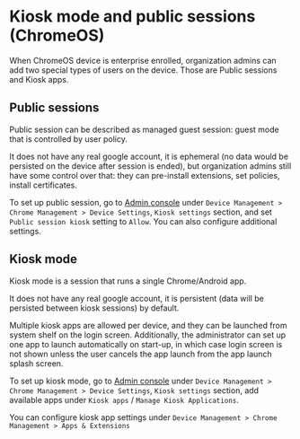 # Kiosk mode and public sessions (ChromeOS)

When ChromeOS device is enterprise enrolled, organization admins can add two
special types of users on the device. Those are Public sessions and Kiosk apps.

## Public sessions

Public session can be described as managed guest session: guest mode that is
controlled by user policy.

It does not have any real google account, it is ephemeral (no data would be
persisted on the device after session is ended), but organization admins
still have some control over that: they can pre-install extensions, set
policies, install certificates.

To set up public session, go to [Admin console](https://admin.google.com) under
```Device Management > Chrome Management > Device Settings```, ```Kiosk
settings``` section, and set ```Public session kiosk``` setting to
```Allow```. You can also configure additional settings.

## Kiosk mode

Kiosk mode is a session that runs a single Chrome/Android app.

It does not have any real google account, it is persistent (data will be
persisted between kiosk sessions) by default.

Multiple kiosk apps are allowed per device, and they can be launched from system
shelf on the login screen. Additionally, the administrator can set up one app to
launch automatically on start-up, in which case login screen is not shown unless
the user cancels the app launch from the app launch splash screen.

To set up kiosk mode, go to [Admin console](https://admin.google.com) under
```Device Management > Chrome Management > Device Settings```, ```Kiosk
settings``` section, add available apps under ```Kiosk apps``` / ```Manage
Kiosk Applications```.

You can configure kiosk app settings under ```Device Management > Chrome
Management > Apps & Extensions```
